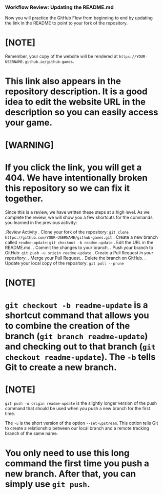 ### Workflow Review: Updating the README.md

Now you will practice the GitHub Flow from beginning to end by updating the link in the README to point to your fork of the repository.

[NOTE]
====
Remember, your copy of the website will be rendered at `https://YOUR-USERNAME.github.io/github-games`.

This link also appears in the repository description. It is a good idea to edit the website URL in the description so you can easily access your game.
====

[WARNING]
====
If you click the link, you will get a 404. We have intentionally broken this repository so we can fix it together.
====

Since this is a review, we have written these steps at a high level. As we complete the review, we will show you a few shortcuts for the commands you learned in the previous activity:

.Review Activity
. Clone your fork of the repository: `git clone https://github.com/YOUR-USERNAME/github-games.git`
. Create a new branch called `readme-update`: `git checkout -b readme-update`
. Edit the URL in the README.md.
. Commit the changes to your branch.
. Push your branch to GitHub: `git push -u origin readme-update`
. Create a Pull Request *in your repository*.
. Merge your Pull Request.
. Delete the branch on GitHub.
. Update your local copy of the repository: `git pull --prune`

[NOTE]
====
`git checkout -b readme-update` is a shortcut command that allows you to combine the creation of the branch (`git branch readme-update`) and checking out to that branch (`git checkout readme-update`). The `-b` tells Git to create a new branch.
====

[NOTE]
====
`git push -u origin readme-update` is the slightly longer version of the push command that should be used when you push a new branch for the first time.

The `-u` is the short version of the option `--set-upstream`. This option tells Git to create a relationship between our local branch and a remote tracking branch of the same name.

You only need to use this long command the first time you push a new branch. After that, you can simply use `git push`.
====
